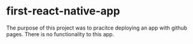 # first-react-native-app

The purpose of this project was to pracitce deploying an app with github pages. There is no functionality to this app. 
